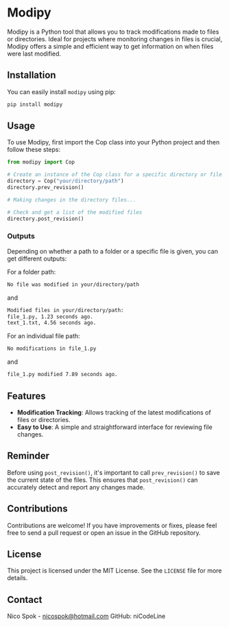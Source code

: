 # Modipy

Modipy is a Python tool that allows you to track modifications made to files or directories. Ideal for projects where monitoring changes in files is crucial, Modipy offers a simple and efficient way to get information on when files were last modified.

## Installation

You can easily install `modipy` using pip:

```bash
pip install modipy
```

## Usage

To use Modipy, first import the Cop class into your Python project and then follow these steps:

```python
from modipy import Cop

# Create an instance of the Cop class for a specific directory or file and save the current state of files
directory = Cop("your/directory/path")
directory.prev_revision()

# Making changes in the directory files...

# Check and get a list of the modified files
directory.post_revision()
```
### Outputs
Depending on whether a path to a folder or a specific file is given, you can get different outputs:


For a folder path:
```markdown
No file was modified in your/directory/path
```
and
```markdown
Modified files in your/directory/path:
file_1.py, 1.23 seconds ago.
text_1.txt, 4.56 seconds ago.
```


For an individual file path:

```markdown
No modifications in file_1.py
```
and
```markdown
file_1.py modified 7.89 seconds ago.
```

## Features

- **Modification Tracking**: Allows tracking of the latest modifications of files or directories.
- **Easy to Use**: A simple and straightforward interface for reviewing file changes.

## Reminder
Before using `post_revision()`, it's important to call `prev_revision()` to save the current state of the files. This ensures that `post_revision()` can accurately detect and report any changes made.

## Contributions

Contributions are welcome! If you have improvements or fixes, please feel free to send a pull request or open an issue in the GitHub repository.

## License

This project is licensed under the MIT License. See the `LICENSE` file for more details.

## Contact

Nico Spok - nicospok@hotmail.com
GitHub: niCodeLine
